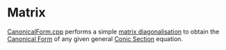 # Matrix
[CanonicalForm.cpp](https://github.com/theeemanuel/math/blob/main/matrix/CanonicalForm.cpp) performs a simple [matrix diagonalisation](https://en.wikipedia.org/wiki/Diagonalizable_matrix#Diagonalization) to obtain the [Canonical Form](https://en.wikipedia.org/wiki/Canonical_form) of any given general [Conic Section](https://en.wikipedia.org/wiki/Conic_section) equation.

